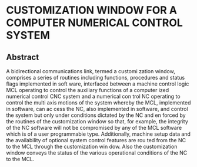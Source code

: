 # CUSTOMIZATION WINDOW FOR A COMPUTER NUMERICAL CONTROL SYSTEM

## Abstract
A bidirectional communications link, termed a customi zation window, comprises a series of routines including functions, procedures and status flags implemented in soft ware, interfaced between a machine control logic MCL operating to control the auxiliary functions of a computer ized numerical control CNC system and a numerical con trol NC operating to control the multi axis motions of the system whereby the MCL, implemented in software, can ac cess the NC, also implemented in software, and control the system but only under conditions dictated by the NC and en forced by the routines of the customization window so that, for example, the integrity of the NC software will not be compromised by any of the MCL software which is of a user programmabie type. Additionally, machine setup data and the availability of optional system control features are rou ted from the NC to the MCL through the customization win dow. Also the customization window conveys the status of the various operational conditions of the NC to the MCL.